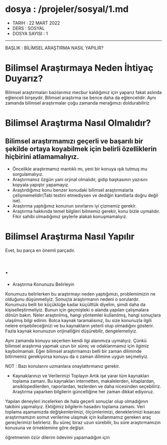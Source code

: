# dosya : /projeler/sosyal/1.md
- TARIH : 22 MART 2022 
- DERS : SOSYAL 
- DOSYA SAYISI : 1 

----------------------

BAŞLIK : BİLİMSEL ARAŞTIRMA NASIL YAPILIR?

# Bilimsel Araştırmaya Neden İhtiyaç Duyarız?
Bilimsel araştırmaları bazılarımız mecbur kaldığımız için yaparız fakat
aslında eğlenceli birşeydir. Bilimsel araştırma ise bence daha da eğlencelidir.
Aynı zamanda bilimsel araştırmalar çoğu zamanda merağımızı doldurabiliriz

# Bilimsel Araştırma Nasıl Olmalıdır?
## Bilimsel araştırmamızı geçerli ve başarılı bir şekilde ortaya koyabilmek için belirli özelliklerin hiçbirini atlamamalıyız.
- Öncelikle araştırmamız mantıklı mı, yeni bir konuya ışık tutmuş mu sorgulamalıyız.
- Araştırmamız özgün yani orjinal olmalıdır, gidip başkasının yazısını kopyala yapıştır yapamayız.
- Araştırdığımız konu benzer konudaki bilimsel araştırmalarla çelişmemelidir(Tabi testini etmediysen ve dediğin kanıtlarla doğru değil ise).
- Araştırma yaptığımız konunun sınırlarını iyi çizmemiz gerekir.
- Araştırma hakkında temel bilgileri bilmemiz gerekir, konu bizle uymalıdır. Fikir sahibi olmadığımız şeylerle alakalı konuşmamalıyız.

# Bilimsel Araştırma Nasıl Yapılır
Evet, bu parça en önemli parçadır.
# .
- Araştırma Konunuzu Belirleyin

Konumuzu belirlerken bu araştırmayı neden yaptığımızı, problemimizin ne olduğunu düşünmeliyiz. Sonuçta araştırmanın nedeni o sorulardır. Konumuzu belli bir küçüklüğe kadar küçülttük diyelim, şimdi daha da kişiselleştirmeliyiz. Bunun için geçmişteki o alanda yapılan çalışmalara dönün bakın. Neler araştırılmış, hangi yöntemler kullanılmış, hangi sonuçlara ulaşılmış bilgi edinin. Bolca kaynak taramalısınız, bu size konunuzla ilgili nelere erişebileceğinizi ve bu kaynakların yeterli olup olmadığını gösterir. Fazla kaynak konunuzun orijinalliğini düşürebilir, dengelemeliyiz.

Aynı zamanda konuyu seçerken kendi ilgi alanımıza uymalıyız. Çünkü bilimsel araştırma yapmak uzun bir süreç ve odaklanmamız için ilgimiz kaybolmamalı. Eğer bilimsel araştırmamızı belli bir zaman diliminde bitirmemiz gerekiyorsa konuyu da o zaman dilimine uygun seçmeliyiz.

NOT : Bazı konularını uzmanlara onaylattırmanız gerekir.

- Kaynaklarınızı ve Verilerinizi Toplayın
Artık işe yarar tüm kaynakları toplama zamanı. Bu kaynakları internetten, makalelerden, kitaplardan, ansiklopedilerden, raporlardan, tezlerden ve daha nicesinden seçebiliriz. Araştırma yaparken bilgilerin güncelliğine her zaman dikkat ediyoruz.

Yapılan deneyleri incelerken de hala geçerli sonuçlar olup olmadığının takibini yapmalıyız. Ektiğimiz bilgilerin hasadını toplama zamanı. Veri toplama aşamamızda değişkenlerimizi, ölçümlerimizi, deneklerimizi kısacası araştırmamızın somut verilerine ulaşmak için kullanmamız gereken araç gereçlerimizi belirleriz. Bu süreç biraz uzun sürebilir, bu süre araştırmamızın konusuna ve örneklemine göre değişir.





öğretmenim özür dilerim ödevimi yapamadığım için
